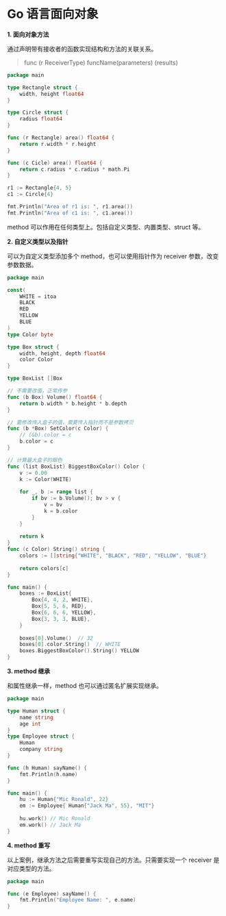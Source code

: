 # Go 语言面向对象

**1. 面向对象方法**

通过声明带有接收者的函数实现结构和方法的关联关系。

> func (r ReceiverType) funcName(parameters) (results)

```go
package main

type Rectangle struct {
	width, height float64
}

type Circle struct {
	radius float64
}

func (r Rectangle) area() float64 {
	return r.width * r.height
}

func (c Cicle) area() float64 {
	return c.radius * c.radius * math.Pi
}

r1 := Rectangle{4, 5}
c1 := Circle{4}

fmt.Println("Area of r1 is: ", r1.area())
fmt.Println("Area of c1 is: ", c1.area())
```

method 可以作用在任何类型上。包括自定义类型、内置类型、struct 等。


**2. 自定义类型以及指针**

可以为自定义类型添加多个 method，也可以使用指针作为 receiver 参数，改变参数数据。

```go
package main

const(
	WHITE = itoa
	BLACK
	RED
	YELLOW
	BLUE
)
type Color byte

type Box struct {
	width, height, depth float64
	color Color
}

type BoxList []Box

// 不需要改值，正常传参
func (b Box) Volume() float64 {
	return b.width * b.height * b.depth
}

// 要修改传入盒子的值，需要传入指针而不是参数拷贝
func (b *Box) SetColor(c Color) {
	// (&b).color = c
	b.color = c
}

// 计算最大盒子的眼色
func (list BoxList) BiggestBoxColor() Color {
	v := 0.00
	k := Color(WHITE)
	
	for _, b := range list {
		if bv := b.Volume(); bv > v {
			v = bv
			k = b.color
		}
	}
	
	return k
}
func (c Color) String() string {
	colors := []string{"WHITE", "BLACK", "RED", "YELLOW", "BLUE"}
	
	return colors[c]
}

func main() {
    boxes := BoxList{
        Box{4, 4, 2, WHITE},
        Box{5, 5, 6, RED},
        Box{6, 6, 6, YELLOW},
        Box{3, 3, 3, BLUE},
    }
    
    boxes[0].Volume()  // 32
    boxes[0].color.String()  // WHITE
    boxes.BiggestBoxColor().String() YELLOW
}
```


**3. method 继承**

和属性继承一样，method 也可以通过匿名扩展实现继承。

```go
package main

type Human struct {
	name string
	age int
}
type Employee struct {
	Human
	company string
}

func (h Human) sayName() {
	fmt.Println(h.name)
}

func main() {
    hu := Human{"Mic Ronald", 22}
    em := Employee{ Human{"Jack Ma", 55}, "MIT"}
    
    hu.work() // Mic Ronald
    em.work() // Jack Ma
}
```

**4. method 重写**

以上案例，继承方法之后需要重写实现自己的方法。只需要实现一个 receiver 是对应类型的方法。

```go
package main

func (e Employee) sayName() {
	fmt.Println("Employee Name: ", e.name)
}
```